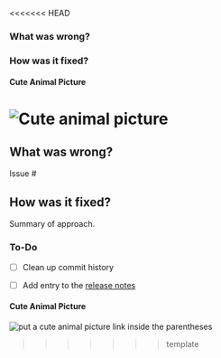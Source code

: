 <<<<<<< HEAD
### What was wrong?



### How was it fixed?



#### Cute Animal Picture

![Cute animal picture]()
=======
## What was wrong?

Issue #

## How was it fixed?

Summary of approach.

### To-Do

[//]: # (Stay ahead of things, add list items here!)
- [ ] Clean up commit history

[//]: # (For important changes that should go into the release notes please add a newsfragment file as explained here: https://github.com/ethereum/<REPO_NAME>/blob/master/newsfragments/README.md)

[//]: # (See: https://<RTD_NAME>.readthedocs.io/en/latest/contributing.html#pull-requests)
- [ ] Add entry to the [release notes](https://github.com/ethereum/<REPO_NAME>/blob/master/newsfragments/README.md)

#### Cute Animal Picture

![put a cute animal picture link inside the parentheses]()
>>>>>>> template
